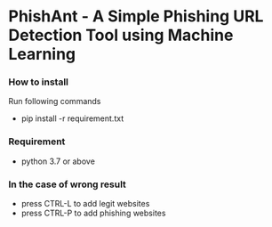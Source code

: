 # PhishAnt - A Simple Phishing URL Detection Tool using Machine Learning
### How to install 
Run following commands
- pip install -r requirement.txt
### Requirement
- python 3.7 or above
### In the case of wrong result
- press CTRL-L to add legit websites
- press CTRL-P to add phishing websites
